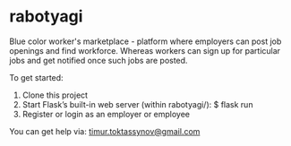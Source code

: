 # rabotyagi
Blue color worker's marketplace - platform where employers can post job openings and find workforce.
Whereas workers can sign up for particular jobs and get notified once such jobs are posted.


To get started:
1. Clone this project
2. Start Flask’s built-in web server (within rabotyagi/): $ flask run
3. Register or login as an employer or employee

You can get help via: timur.toktassynov@gmail.com
